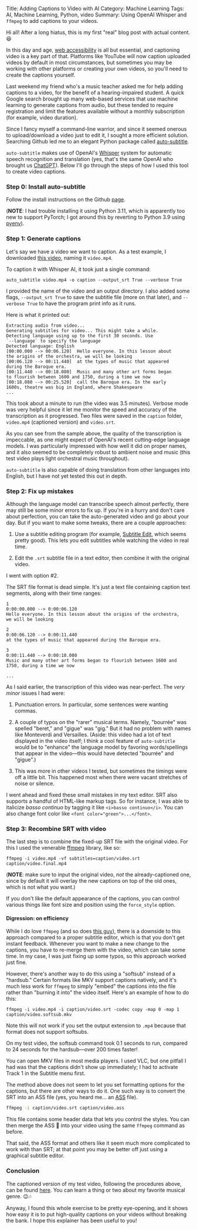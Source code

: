 Title: Adding Captions to Video with AI
Category: Machine Learning
Tags: AI, Machine Learning, Python, video
Summary: Using OpenAI Whisper and `ffmpeg` to add captions to your videos.

Hi all! After a long hiatus, this is my first "real" blog post with actual content. 😆

In this day and age, [web accessibility](https://www.w3.org/WAI/fundamentals/accessibility-intro/) is all but essential, and captioning video is a key part of that. Platforms like YouTube will now caption uploaded videos by default in most circumstances, but sometimes you may be working with other platforms or creating your own videos, so you'll need to create the captions yourself.

Last weekend my friend who's a music teacher asked me for help adding captions to a video, for the benefit of a hearing-impaired student. A quick Google search brought up many web-based services that use machine learning to generate captions from audio, but these tended to require registration and limit the features available without a monthly subscription (for example, video duration).

Since I fancy myself a command-line warrior, and since it seemed onerous to upload/download a video just to edit it, I sought a more efficient solution. Searching Github led me to an elegant Python package called [auto-subtitle](https://github.com/m1guelpf/auto-subtitle).

`auto-subtitle` makes use of OpenAI's [Whisper](https://openai.com/research/whisper) system for automatic speech recognition and translation (yes, that's the same OpenAI who brought us [ChatGPT](https://chat.openai.com)). Below I'll go through the steps of how I used this tool to create video captions.

### Step 0: Install auto-subtitle

Follow the install instructions on the Github [page](https://github.com/m1guelpf/auto-subtitle).

(__NOTE__: I had trouble installing it using Python 3.11, which is apparently too new to support PyTorch; I got around this by reverting to Python 3.9 using [pyenv](https://github.com/pyenv/pyenv)).

### Step 1: Generate captions

Let's say we have a video we want to caption. As a test example, I downloaded [this video](https://www.youtube.com/watch?v=CGmfGaZecHA), naming it `video.mp4`.

To caption it with Whisper AI, it took just a single command:

```plaintext
auto_subtitle video.mp4 -o caption --output_srt True --verbose True
```

I provided the name of the video and an output directory. I also added some flags, `--output_srt True` to save the subtitle file (more on that later), and `--verbose True` to have the program print info as it runs.

Here is what it printed out:

```plaintext
Extracting audio from video...
Generating subtitles for video... This might take a while.
Detecting language using up to the first 30 seconds. Use
`--language` to specify the language
Detected language: English
[00:00.000 --> 00:06.120]  Hello everyone. In this lesson about
the origins of the orchestra, we will be looking
[00:06.120 --> 00:11.440]  at the types of music that appeared
during the Baroque era.
[00:11.440 --> 00:18.080]  Music and many other art forms began
to flourish between 1600 and 1750, during a time we now
[00:18.080 --> 00:25.520]  call the Baroque era. In the early
1600s, theatre was big in England, where Shakespeare
...
```

This took about a minute to run (the video was 3.5 minutes). Verbose mode was very helpful since it let me monitor the speed and accuracy of the transcription as it progressed. Two files were saved in the `caption` folder, `video.mp4` (captioned version) and `video.srt`.

As you can see from the sample above, the quality of the transcription is impeccable, as one might expect of OpenAI's recent cutting-edge language models. I was particularly impressed with how well it did on proper names, and it also seemed to be completely robust to ambient noise and music (this test video plays light orchestral music throughout).

`auto-subtitle` is also capable of doing translation from other languages into English, but I have not yet tested this out in depth.

### Step 2: Fix up mistakes

Although the language model can transcribe speech almost perfectly, there may still be some minor errors to fix up. If you're in a hurry and don't care about perfection, you can take the auto-generated video and go about your day. But if you want to make some tweaks, there are a couple approaches:

1. Use a subtitle editing program (for example, [Subtitle Edit](https://www.nikse.dk/subtitleedit), which seems pretty good). This lets you edit subtitles while watching the video in real time.

2. Edit the `.srt` subtitle file in a text editor, then combine it with the original video.

I went with option #2.

The SRT file format is dead simple. It's just a text file containing caption text segments, along with their time ranges:

```srt
1
0:00:00.000 --> 0:00:06.120
Hello everyone. In this lesson about the origins of the orchestra,
we will be looking

2
0:00:06.120 --> 0:00:11.440
at the types of music that appeared during the Baroque era.

3
0:00:11.440 --> 0:00:18.080
Music and many other art forms began to flourish between 1600 and
1750, during a time we now

...
```

As I said earlier, the transcription of this video was near-perfect. The _very minor_ issues I had were:

1. Punctuation errors. In particular, some sentences were wanting commas.

2. A couple of typos on the "rarer" musical terms. Namely, "bourrée" was spelled "beret," and "gigue" was "gig." But it had no problem with names like Monteverdi and Versailles. (Aside: this video had a lot of text displayed in the video itself; I think a cool feature of `auto-subtitle` would be to "enhance" the language model by favoring words/spellings that appear in the video&mdash;this would have detected "bourrée" and "gigue".)

3. This was more in other videos I tested, but sometimes the timings were off a little bit. This happened most when there were vacant stretches of noise or silence.

I went ahead and fixed these small mistakes in my text editor. SRT also supports a handful of HTML-like markup tags. So for instance, I was able to italicize _basso continuo_ by tagging it like `<i>basso continuo</i>`. You can also change font color like `<font color="green">...</font>`.

### Step 3: Recombine SRT with video

The last step is to combine the fixed-up SRT file with the original video. For this I used the venerable [ffmpeg](http://ffmpeg.org) library, like so:

```plaintext
ffmpeg -i video.mp4 -vf subtitles=caption/video.srt caption/video.final.mp4
```

(__NOTE__: make sure to input the original video, _not_ the already-captioned one, since by default it will overlay the new captions on top of the old ones, which is not what you want.)

If you don't like the default appearance of the captions, you can control various things like font size and position using the `force_style` option.

#### Digression: on efficiency

While I do love `ffmpeg` (and so does [this guy](https://www.youtube.com/watch?v=9kaIXkImCAM)), there is a downside to this approach compared to a proper subtitle editor, which is that you don't get instant feedback. Whenever you want to make a new change to the captions, you have to re-merge them with the video, which can take some time. In my case, I was just fixing up some typos, so this approach worked just fine.

However, there's another way to do this using a "softsub" instead of a "hardsub." Certain formats like MKV support captions natively, and it's much less work for `ffmpeg` to simply "embed" the captions into the file rather than "burning it into" the video itself. Here's an example of how to do this:

```plaintext
ffmpeg -i video.mp4 -i caption/video.srt -codec copy -map 0 -map 1 caption/video.softsub.mkv
```

Note this will not work if you set the output extension to `.mp4` because that format does not support softsubs.

On my test video, the softsub command took 0.1 seconds to run, compared to 24 seconds for the hardsub&mdash;over 200 times faster!

You can open MKV files in most media players. I used VLC, but one pitfall I had was that the captions didn't show up immediately; I had to activate Track 1 in the Subtitle menu first.

The method above does not seem to let you set formatting options for the captions, but there are other ways to do it. One such way is to convert the SRT into an ASS file (yes, you heard me... an [ASS](https://fileformats.fandom.com/wiki/SubStation_Alpha) file).

```bash
ffmpeg -i caption/video.srt caption/video.ass
```

This file contains some header data that lets you control the styles. You can then merge the ASS 🍑 into your video using the same `ffmpeg` command as before.

That said, the ASS format and others like it seem much more complicated to work with than SRT; at that point you may be better off just using a graphical subtitle editor.

### Conclusion

The captioned version of my test video, following the procedures above, can be found [here](https://www.youtube.com/watch?v=89Jy7EZQrzs). You can learn a thing or two about my favorite musical genre. 😉🎶

Anyway, I found this whole exercise to be pretty eye-opening, and it shows how easy it is to put high-quality captions on your videos without breaking the bank. I hope this explainer has been useful to you!
